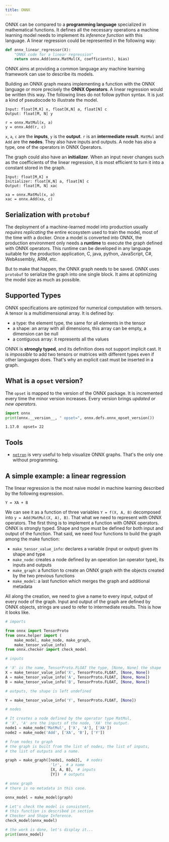 ```yaml
---
title: ONNX
---
```


ONNX can be compared to a **programming language** specialized in mathematical functions.
It defines all the necessary operations a machine learning model needs to implement its _inference function_
with this language. A linear regression could be represented in the following way:

```python
def onnx_linear_regressor(X):
    "ONNX code for a linear regression"
    return onnx.Add(onnx.MatMul(X, coefficients), bias)
```

ONNX aims at providing a common language any machine learning framework can use to describe its models.

Building an ONNX graph means implementing a function with the ONNX language or more precisely the **ONNX Operators**.
A linear regression would be written this way. The following lines do not follow python syntax.
It is just a kind of pseudocode to illustrate the model.

```text
Input: float[M,K] x, float[K,N] a, float[N] c
Output: float[M, N] y

r = onnx.MatMul(x, a)
y = onnx.Add(r, c)
```

`x`, `a`, `c` are the **inputs**, `y` is the **output**.
`r` is an **intermediate result**.
`MatMul` and `Add` are the **nodes**.
They also have inputs and outputs. A node has also a type, one of the operators in ONNX Operators.

The graph could also have an **initializer**. When an input never changes such as the coefficients of
the linear regression, it is most efficient to turn it into a constant stored in the graph.

```text
Input: float[M,K] x
Initializer: float[K,N] a, float[N] c
Output: float[M, N] xac

xa = onnx.MatMul(x, a)
xac = onnx.Add(xa, c)
```

## Serialization with `protobuf`

The deployment of a machine-learned model into production usually _requires replicating_ the entire ecosystem used
to train the model, most of the time with a docker. Once a model is converted into ONNX, the production environment
only needs a **runtime** to execute the graph defined with ONNX operators.
This runtime can be developed in any language suitable for the production application, C, java, python, JavaScript,
C#, WebAssembly, ARM, etc.

But to make that happen, the ONNX graph needs to be saved. ONNX uses `protobuf` to serialize the graph into
one single block. It aims at optimizing the model size as much as possible.

## Supported Types

ONNX specifications are optimized for numerical computation with tensors.
A tensor is a multidimensional array. It is defined by:

- a type: the element type, the same for all elements in the tensor
- a shape: an array with all dimensions, this array can be empty, a dimension can be null
- a contiguous array: it represents all the values

ONNX is **strongly typed**, and its definition does not support implicit cast.
It is _impossible_ to add two tensors or matrices with different types even if other languages does.
That's why an explicit cast must be inserted in a graph.

## What is a `opset` version?

The `opset` is mapped to the version of the ONNX package.
It is incremented every time the minor version increases.
Every version brings _updated or new operators_.

```python
import onnx
print(onnx.__version__, " opset=", onnx.defs.onnx_opset_version())
```

```text
1.17.0  opset= 22
```

## Tools

- [`netron`](https://netron.app/) is very useful to help visualize ONNX graphs.
  That's the only one without programming.

## A simple example: a linear regression

The linear regression is the most naive model in machine learning described by the following expression.

```
Y = XA + B
```

We can see it as a function of three variables `Y = f(X, A, B)`
decomposed into `y = Add(MatMul(X, A), B)`. That what we need to represent with ONNX operators.
The first thing is to implement a function with ONNX operators.
ONNX is strongly typed. Shape and type must be defined for both input and output of the function.
That said, we need four functions to build the graph among the make function:

- `make_tensor_value_info`: declares a variable (input or output) given its shape and type
- `make_node`: creates a node defined by an operation (an operator type), its inputs and outputs
- `make_graph`: a function to create an ONNX graph with the objects created by the two previous functions
- `make_model`: a last function which merges the graph and additional metadata

All along the creation, we need to give a name to every input, output of every node of the graph.
Input and output of the graph are defined by ONNX objects, strings are used to refer to intermediate results.
This is how it looks like.

```python
# imports

from onnx import TensorProto
from onnx.helper import (
    make_model, make_node, make_graph,
    make_tensor_value_info)
from onnx.checker import check_model

# inputs

# 'X' is the name, TensorProto.FLOAT the type, [None, None] the shape
X = make_tensor_value_info('X', TensorProto.FLOAT, [None, None])
A = make_tensor_value_info('A', TensorProto.FLOAT, [None, None])
B = make_tensor_value_info('B', TensorProto.FLOAT, [None, None])

# outputs, the shape is left undefined

Y = make_tensor_value_info('Y', TensorProto.FLOAT, [None])

# nodes

# It creates a node defined by the operator type MatMul,
# 'X', 'A' are the inputs of the node, 'XA' the output.
node1 = make_node('MatMul', ['X', 'A'], ['XA'])
node2 = make_node('Add', ['XA', 'B'], ['Y'])

# from nodes to graph
# the graph is built from the list of nodes, the list of inputs,
# the list of outputs and a name.

graph = make_graph([node1, node2],  # nodes
                    'lr',  # a name
                    [X, A, B],  # inputs
                    [Y])  # outputs

# onnx graph
# there is no metadata in this case.

onnx_model = make_model(graph)

# Let's check the model is consistent,
# this function is described in section
# Checker and Shape Inference.
check_model(onnx_model)

# the work is done, let's display it...
print(onnx_model)
```
